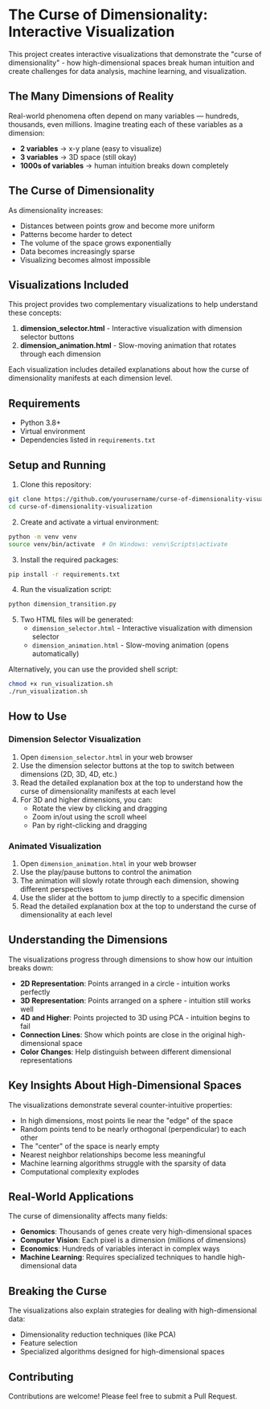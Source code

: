 # The Curse of Dimensionality: Interactive Visualization

This project creates interactive visualizations that demonstrate the "curse of dimensionality" - how high-dimensional spaces break human intuition and create challenges for data analysis, machine learning, and visualization.


## The Many Dimensions of Reality

Real-world phenomena often depend on many variables — hundreds, thousands, even millions. Imagine treating each of these variables as a dimension:

- **2 variables** → x-y plane (easy to visualize)
- **3 variables** → 3D space (still okay)
- **1000s of variables** → human intuition breaks down completely

## The Curse of Dimensionality

As dimensionality increases:
- Distances between points grow and become more uniform
- Patterns become harder to detect
- The volume of the space grows exponentially
- Data becomes increasingly sparse
- Visualizing becomes almost impossible

## Visualizations Included

This project provides two complementary visualizations to help understand these concepts:

1. **dimension_selector.html** - Interactive visualization with dimension selector buttons
2. **dimension_animation.html** - Slow-moving animation that rotates through each dimension

Each visualization includes detailed explanations about how the curse of dimensionality manifests at each dimension level.

## Requirements

- Python 3.8+
- Virtual environment
- Dependencies listed in `requirements.txt`

## Setup and Running

1. Clone this repository:
```bash
git clone https://github.com/yourusername/curse-of-dimensionality-visualization.git
cd curse-of-dimensionality-visualization
```

2. Create and activate a virtual environment:
```bash
python -m venv venv
source venv/bin/activate  # On Windows: venv\Scripts\activate
```

3. Install the required packages:
```bash
pip install -r requirements.txt
```

4. Run the visualization script:
```bash
python dimension_transition.py
```

5. Two HTML files will be generated:
   - `dimension_selector.html` - Interactive visualization with dimension selector
   - `dimension_animation.html` - Slow-moving animation (opens automatically)

Alternatively, you can use the provided shell script:
```bash
chmod +x run_visualization.sh
./run_visualization.sh
```

## How to Use

### Dimension Selector Visualization

1. Open `dimension_selector.html` in your web browser
2. Use the dimension selector buttons at the top to switch between dimensions (2D, 3D, 4D, etc.)
3. Read the detailed explanation box at the top to understand how the curse of dimensionality manifests at each level
4. For 3D and higher dimensions, you can:
   - Rotate the view by clicking and dragging
   - Zoom in/out using the scroll wheel
   - Pan by right-clicking and dragging

### Animated Visualization

1. Open `dimension_animation.html` in your web browser
2. Use the play/pause buttons to control the animation
3. The animation will slowly rotate through each dimension, showing different perspectives
4. Use the slider at the bottom to jump directly to a specific dimension
5. Read the detailed explanation box at the top to understand the curse of dimensionality at each level

## Understanding the Dimensions

The visualizations progress through dimensions to show how our intuition breaks down:

- **2D Representation**: Points arranged in a circle - intuition works perfectly
- **3D Representation**: Points arranged on a sphere - intuition still works well
- **4D and Higher**: Points projected to 3D using PCA - intuition begins to fail
- **Connection Lines**: Show which points are close in the original high-dimensional space
- **Color Changes**: Help distinguish between different dimensional representations

## Key Insights About High-Dimensional Spaces

The visualizations demonstrate several counter-intuitive properties:

- In high dimensions, most points lie near the "edge" of the space
- Random points tend to be nearly orthogonal (perpendicular) to each other
- The "center" of the space is nearly empty
- Nearest neighbor relationships become less meaningful
- Machine learning algorithms struggle with the sparsity of data
- Computational complexity explodes

## Real-World Applications

The curse of dimensionality affects many fields:

- **Genomics**: Thousands of genes create very high-dimensional spaces
- **Computer Vision**: Each pixel is a dimension (millions of dimensions)
- **Economics**: Hundreds of variables interact in complex ways
- **Machine Learning**: Requires specialized techniques to handle high-dimensional data

## Breaking the Curse

The visualizations also explain strategies for dealing with high-dimensional data:
- Dimensionality reduction techniques (like PCA)
- Feature selection
- Specialized algorithms designed for high-dimensional spaces

## Contributing

Contributions are welcome! Please feel free to submit a Pull Request.

